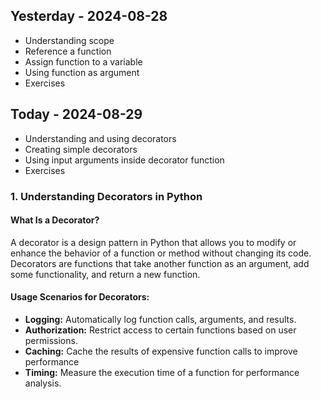 ## Yesterday - 2024-08-28

* Understanding scope
* Reference a function
* Assign function to a variable
* Using function as argument
* Exercises

## Today - 2024-08-29

* Understanding and using decorators
* Creating simple decorators
* Using input arguments inside decorator function
* Exercises


### **1. Understanding Decorators in Python**

#### **What Is a Decorator?**
A decorator is a design pattern in Python that allows you to modify or enhance the behavior of a function or method without changing its code. Decorators are functions that take another function as an argument, add some functionality, and return a new function.

#### **Usage Scenarios for Decorators:**

- **Logging:** Automatically log function calls, arguments, and results.
- **Authorization:** Restrict access to certain functions based on user permissions.
- **Caching:** Cache the results of expensive function calls to improve performance
- **Timing:** Measure the execution time of a function for performance analysis.































































































